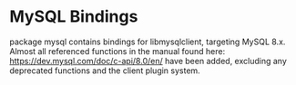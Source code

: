 # MySQL Bindings

package mysql contains bindings for libmysqlclient, targeting MySQL 8.x.
Almost all referenced functions in the manual found here: https://dev.mysql.com/doc/c-api/8.0/en/
have been added, excluding any deprecated functions and the client plugin system.
